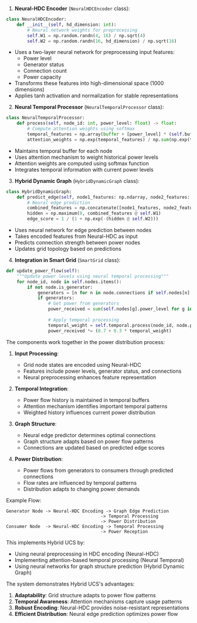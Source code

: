 1. **Neural-HDC Encoder** (`NeuralHDCEncoder` class):
```python
class NeuralHDCEncoder:
    def __init__(self, hd_dimension: int):
        # Neural network weights for preprocessing
        self.W1 = np.random.randn(4, 16) / np.sqrt(4)
        self.W2 = np.random.randn(16, hd_dimension) / np.sqrt(16)
```
- Uses a two-layer neural network for preprocessing input features:
  - Power level
  - Generator status
  - Connection count
  - Power capacity
- Transforms these features into high-dimensional space (1000 dimensions)
- Applies tanh activation and normalization for stable representations

2. **Neural Temporal Processor** (`NeuralTemporalProcessor` class):
```python
class NeuralTemporalProcessor:
    def process(self, node_id: int, power_level: float) -> float:
        # Compute attention weights using softmax
        temporal_features = np.array(buffer + [power_level] * (self.buffer_size - len(buffer)))
        attention_weights = np.exp(temporal_features) / np.sum(np.exp(temporal_features))
```
- Maintains temporal buffer for each node
- Uses attention mechanism to weight historical power levels
- Attention weights are computed using softmax function
- Integrates temporal information with current power levels

3. **Hybrid Dynamic Graph** (`HybridDynamicGraph` class):
```python
class HybridDynamicGraph:
    def predict_edge(self, node1_features: np.ndarray, node2_features: np.ndarray) -> float:
        # Neural edge prediction
        combined_features = np.concatenate([node1_features, node2_features])
        hidden = np.maximum(0, combined_features @ self.W1)
        edge_score = 1 / (1 + np.exp(-(hidden @ self.W2)))
```
- Uses neural network for edge prediction between nodes
- Takes encoded features from Neural-HDC as input
- Predicts connection strength between power nodes
- Updates grid topology based on predictions

4. **Integration in Smart Grid** (`SmartGrid` class):
```python
def update_power_flow(self):
    """Update power levels using neural temporal processing"""
    for node_id, node in self.nodes.items():
        if not node.is_generator:
            generators = [n for n in node.connections if self.nodes[n].is_generator]
            if generators:
                # Get power from generators
                power_received = sum(self.nodes[g].power_level for g in generators) / len(generators)
                
                # Apply temporal processing
                temporal_weight = self.temporal.process(node_id, node.power_level)
                power_received *= (0.7 + 0.3 * temporal_weight)
```

The components work together in the power distribution process:

1. **Input Processing**:
   - Grid node states are encoded using Neural-HDC
   - Features include power levels, generator status, and connections
   - Neural preprocessing enhances feature representation

2. **Temporal Integration**:
   - Power flow history is maintained in temporal buffers
   - Attention mechanism identifies important temporal patterns
   - Weighted history influences current power distribution

3. **Graph Structure**:
   - Neural edge predictor determines optimal connections
   - Graph structure adapts based on power flow patterns
   - Connections are updated based on predicted edge scores

4. **Power Distribution**:
   - Power flows from generators to consumers through predicted connections
   - Flow rates are influenced by temporal patterns
   - Distribution adapts to changing power demands

Example Flow:
```
Generator Node -> Neural-HDC Encoding -> Graph Edge Prediction
                                    -> Temporal Processing
                                    -> Power Distribution
Consumer Node  -> Neural-HDC Encoding -> Temporal Processing
                                    -> Power Reception
```

This implements Hybrid UCS by:
- Using neural preprocessing in HDC encoding (Neural-HDC)
- Implementing attention-based temporal processing (Neural Temporal)
- Using neural networks for graph structure prediction (Hybrid Dynamic Graph)

The system demonstrates Hybrid UCS's advantages:
1. **Adaptability**: Grid structure adapts to power flow patterns
2. **Temporal Awareness**: Attention mechanisms capture usage patterns
3. **Robust Encoding**: Neural-HDC provides noise-resistant representations
4. **Efficient Distribution**: Neural edge prediction optimizes power flow
